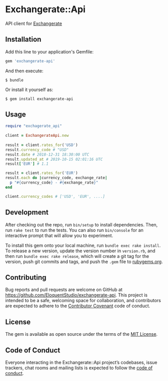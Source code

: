 # Exchangerate::Api

API client for [Exchangerate](https://www.exchangerate-api.com)

## Installation

Add this line to your application's Gemfile:

```ruby
gem 'exchangerate-api'
```

And then execute:

    $ bundle

Or install it yourself as:

    $ gem install exchangerate-api

## Usage

```ruby
require "exchagerate_api"
  
client = ExchangerateApi.new
  
result = client.rates_for('USD')
result.currency_code # "USD"
result.date # 2018-12-31 18:30:00 UTC
result.updated_at # 2019-10-15 02:01:16 UTC
result['EUR'] # 1.1

result = client.rates_for('EUR')
result.each do |currency_code, exchange_rate|
  p "#{currency_code} - #{exchange_rate}"
end

client.currency_codes # ['USD', 'EUR', ....]
```

## Development

After checking out the repo, run `bin/setup` to install dependencies. Then, run `rake test` to run the tests. You can also run `bin/console` for an interactive prompt that will allow you to experiment.

To install this gem onto your local machine, run `bundle exec rake install`. To release a new version, update the version number in `version.rb`, and then run `bundle exec rake release`, which will create a git tag for the version, push git commits and tags, and push the `.gem` file to [rubygems.org](https://rubygems.org).

## Contributing

Bug reports and pull requests are welcome on GitHub at https://github.com/EloquentStudio/exchangerate-api. This project is intended to be a safe, welcoming space for collaboration, and contributors are expected to adhere to the [Contributor Covenant](http://contributor-covenant.org) code of conduct.

## License

The gem is available as open source under the terms of the [MIT License](https://opensource.org/licenses/MIT).

## Code of Conduct

Everyone interacting in the Exchangerate::Api project’s codebases, issue trackers, chat rooms and mailing lists is expected to follow the [code of conduct](https://github.com/EloquentStudio/exchangerate-api/blob/master/CODE_OF_CONDUCT.md).
